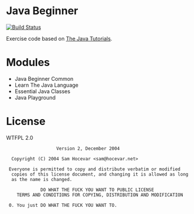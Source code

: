 # Java Beginner
[![Build Status](https://travis-ci.org/bonjourcs/java-beginner.svg?branch=master)](https://travis-ci.org/bonjourcs/java-beginner)

Exercise code based on [The Java Tutorials](https://docs.oracle.com/javase/tutorial/).

# Modules

- Java Beginner Common
- Learn The Java Language
- Essential Java Classes
- Java Playground

# License

WTFPL 2.0

```
                   Version 2, December 2004
  
  Copyright (C) 2004 Sam Hocevar <sam@hocevar.net>
  
 Everyone is permitted to copy and distribute verbatim or modified
  copies of this license document, and changing it is allowed as long
  as the name is changed.
  
             DO WHAT THE FUCK YOU WANT TO PUBLIC LICENSE
    TERMS AND CONDITIONS FOR COPYING, DISTRIBUTION AND MODIFICATION
  
 0. You just DO WHAT THE FUCK YOU WANT TO.
 
```

